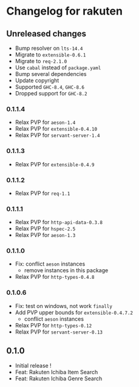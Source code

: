 # Changelog for rakuten

## Unreleased changes

- Bump resolver on `lts-14.4`
- Migrate to `extensible-0.6.1`
- Migrate to `req-2.1.0`
- Use `cabal` instead of `package.yaml`
- Bump several dependencies
- Update copyright
- Supported `GHC-8.4`, `GHC-8.6`
- Dropped support for `GHC-8.2`

### 0.1.1.4

- Relax PVP for `aeson-1.4`
- Relax PVP for `extensible-0.4.10`
- Relax PVP for `servant-server-1.4`

### 0.1.1.3

- Relax PVP for `extensible-0.4.9`

### 0.1.1.2

- Relax PVP for `req-1.1`

### 0.1.1.1

- Relax PVP for `http-api-data-0.3.8`
- Relax PVP for `hspec-2.5`
- Relax PVP for `aeson-1.3`

### 0.1.1.0

- Fix: conflict `aeson` instances
  - remove instances in this package
- Relax PVP for `http-types-0.4.8`

### 0.1.0.6

- Fix: test on windows, not work `finally`
- Add PVP upper bounds for `extensible-0.4.7.2`
  - conflict `aeson` instances
- Relax PVP for `http-types-0.12`
- Relax PVP for `servant-server-0.13`

## 0.1.0

- Initial release !
- Feat: Rakuten Ichiba Item Search
- Feat: Rakuten Ichiba Genre Search
